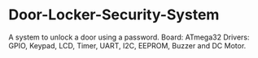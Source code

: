 # Door-Locker-Security-System
A system to unlock a door using a password.
Board: ATmega32
Drivers: GPIO, Keypad, LCD, Timer, UART, I2C, EEPROM, Buzzer and DC Motor.
